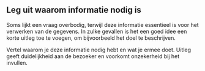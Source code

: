 ## Leg uit waarom informatie nodig is

Soms lijkt een vraag overbodig, terwijl deze informatie essentieel is voor het verwerken van de gegevens. In zulke gevallen is het een goed idee een korte uitleg toe te voegen, om bijvoorbeeld het doel te beschrijven.

Vertel waarom je deze informatie nodig hebt en wat je ermee doet. Uitleg geeft duidelijkheid aan de bezoeker en voorkomt onzekerheid bij het invullen.
